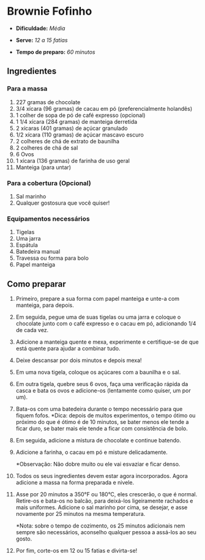# Brownie Fofinho

- **Dificuldade:** _Média_

- **Serve:** _12 a 15 fatias_

- **Tempo de preparo:** _60 minutos_

## Ingredientes

### Para a massa

1. 227 gramas de chocolate
1. 3/4 xícara (96 gramas) de cacau em pó (preferencialmente holandês)
1. 1 colher de sopa de pó de café expresso (opcional)
1. 1 1/4 xícara (284 gramas) de manteiga derretida
1. 2 xícaras (401 gramas) de açúcar granulado
1. 1/2 xícara (110 gramas) de açúcar mascavo escuro
1. 2 colheres de chá de extrato de baunilha
1. 2 colheres de chá de sal
1. 6 Ovos
1. 1 xícara (136 gramas) de farinha de uso geral
1. Manteiga (para untar)

### Para a cobertura (Opcional)

1. Sal marinho
1. Qualquer gostosura que você quiser!

### Equipamentos necessários

1. Tigelas
1. Uma jarra
1. Espátula
1. Batedeira manual
1. Travessa ou forma para bolo
1. Papel manteiga

## Como preparar

1. Primeiro, prepare a sua forma com papel manteiga e unte-a com manteiga, para depois.
1. Em seguida, pegue uma de suas tigelas ou uma jarra e coloque o chocolate junto com o café expresso e o cacau em pó, adicionando 1/4 de cada vez.
1. Adicione a manteiga quente e mexa, experimente e certifique-se de que está quente para ajudar a combinar tudo.
1. Deixe descansar por dois minutos e depois mexa!
1. Em uma nova tigela, coloque os açúcares com a baunilha e o sal.
1. Em outra tigela, quebre seus 6 ovos, faça uma verificação rápida da casca e bata os ovos e adicione-os (lentamente como quiser, um por um).
1. Bata-os com uma batedeira durante o tempo necessário para que fiquem fofos.
   \*Dica: depois de muitos experimentos, o tempo ótimo ou próximo do que é ótimo é de 10 minutos, se bater menos ele tende a ficar duro, se bater mais ele tende a ficar com consistência de bolo.
1. Em seguida, adicione a mistura de chocolate e continue batendo.
1. Adicione a farinha, o cacau em pó e misture delicadamente.

   \*Observação: Não dobre muito ou ele vai esvaziar e ficar denso.

1. Todos os seus ingredientes devem estar agora incorporados. Agora adicione a massa na forma preparada e nivele.
1. Asse por 20 minutos a 350°F ou 180°C, eles crescerão, o que é normal. Retire-os e bata-os no balcão, para deixá-los ligeiramente rachados e mais uniformes. Adicione o sal marinho por cima, se desejar, e asse novamente por 25 minutos na mesma temperatura.

   \*Nota: sobre o tempo de cozimento, os 25 minutos adicionais nem sempre são necessários, aconselho qualquer pessoa a assá-los ao seu gosto.

1. Por fim, corte-os em 12 ou 15 fatias e divirta-se!

